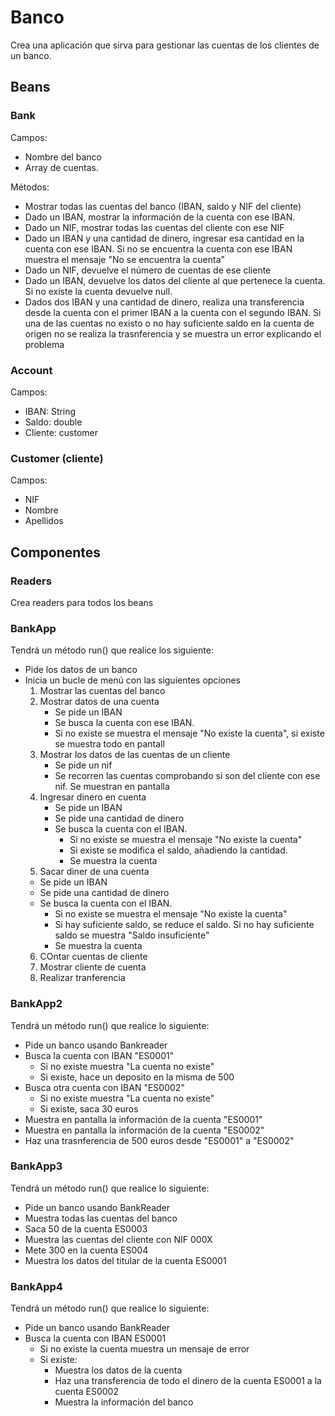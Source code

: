 # Banco 

Crea una aplicación que sirva para gestionar las cuentas de los clientes de un banco. 

## Beans

### Bank

Campos:
- Nombre del banco
- Array de cuentas.

Métodos:
- Mostrar todas las cuentas del banco (IBAN, saldo y NIF del cliente)
- Dado un IBAN, mostrar la información de la cuenta con ese IBAN.
- Dado un NIF, mostrar todas las cuentas del cliente con ese NIF 
- Dado un IBAN y una cantidad de dinero, ingresar esa cantidad en la cuenta 
  con ese IBAN. Si no se encuentra la cuenta con ese IBAN muestra el mensaje 
  "No se encuentra la cuenta"
- Dado un NIF, devuelve el número de cuentas de ese cliente
- Dado un IBAN, devuelve los datos del cliente al que pertenece la cuenta. Si no existe la cuenta devuelve null. 
- Dados dos IBAN y una cantidad de dinero, realiza una transferencia desde la 
  cuenta con el primer IBAN a la cuenta con el segundo IBAN. Si una de las cuentas 
  no existo o no hay suficiente saldo en la cuenta de origen no se realiza la 
  trasnferencia y se muestra un error explicando el problema
### Account

Campos:
- IBAN: String
- Saldo: double
- Cliente: customer

### Customer (cliente)

Campos:
- NIF
- Nombre
- Apellidos

## Componentes

### Readers

Crea readers para todos los beans

### BankApp

Tendrá un método run() que realice los siguiente:
- Pide los datos de un banco
- Inicia un bucle de menú con las siguientes opciones
  1. Mostrar las cuentas del banco
  2. Mostrar datos de una cuenta
     - Se pide un IBAN
     - Se busca la cuenta con ese IBAN.
     - Si no existe se muestra el mensaje "No existe la cuenta", si existe se muestra todo en pantall
  3. Mostrar los datos de las cuentas de un cliente
     - Se pide un nif
     - Se recorren las cuentas comprobando si son del cliente con ese nif. Se muestran en pantalla
  4. Ingresar dinero en cuenta
     - Se pide un IBAN
     - Se pide una cantidad de dinero
     - Se busca la cuenta con el IBAN. 
       - Si no existe se muestra el mensaje "No existe la cuenta"
       - Si existe se modifica el saldo, añadiendo la cantidad. 
       - Se muestra la cuenta
  5. Sacar diner de una cuenta
    - Se pide un IBAN
    - Se pide una cantidad de dinero
    - Se busca la cuenta con el IBAN.
        - Si no existe se muestra el mensaje "No existe la cuenta"
        - Si hay suficiente saldo, se reduce el saldo. Si no hay suficiente saldo se muestra "Saldo insuficiente"
        - Se muestra la cuenta
  6. COntar cuentas de cliente
  7. Mostrar cliente de cuenta
  8. Realizar tranferencia

### BankApp2
Tendrá un método run() que realice lo siguiente:
- Pide un banco usando Bankreader
- Busca la cuenta con IBAN "ES0001"
  -  Si no existe muestra "La cuenta no existe"
  - Si existe, hace un deposito en la misma de 500
- Busca otra cuenta con IBAN "ES0002"
    - Si no existe muestra "La cuenta no existe"
    - Si existe, saca 30 euros
- Muestra en pantalla la información de la cuenta "ES0001"
- Muestra en pantalla la información de la cuenta "ES0002"
- Haz una trasnferencia de 500 euros desde "ES0001" a "ES0002"


### BankApp3

Tendrá un método run() que realice lo siguiente:
- Pide un banco usando BankReader
- Muestra todas las cuentas del banco
- Saca 50 de la cuenta ES0003
- Muestra las cuentas del cliente con NIF 000X
- Mete 300 en la cuenta ES004
- Muestra los datos del titular de la cuenta ES0001

### BankApp4

Tendrá un método run() que realice lo siguiente:
- Pide un banco usando BankReader
- Busca la cuenta con IBAN ES0001
    - Si no existe la cuenta muestra un mensaje de error
    - Si existe:
        - Muestra los datos de la cuenta
        - Haz una transferencia de todo el dinero de la cuenta ES0001 a la cuenta ES0002
        - Muestra la información del banco